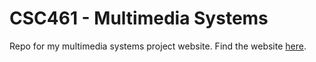 # CSC461 - Multimedia Systems
Repo for my multimedia systems project website. 
Find the website [here](https://brodygimson.github.io/CSC461/).
